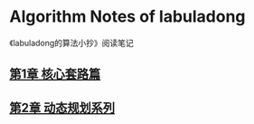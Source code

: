 # Algorithm Notes of labuladong

《labuladong的算法小抄》阅读笔记

## [第1章 核心套路篇](./Chapter_1.md)

## [第2章 动态规划系列](./Chapter_2.md)